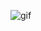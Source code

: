 ![gif](https://github.com/rishizip/git-firstrepo/blob/97c9fca753d2ac1dbf24bbc48506afa459aab5d0/custom%20bio%20ezgif.gif)
